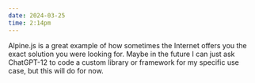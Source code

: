 ```yaml
---
date: 2024-03-25
time: 2:14pm
---
```

Alpine.js is a great example of how sometimes the Internet offers you the exact solution you were looking for. Maybe in the future I can just ask ChatGPT-12 to code a custom library or framework for my specific use case, but this will do for now.